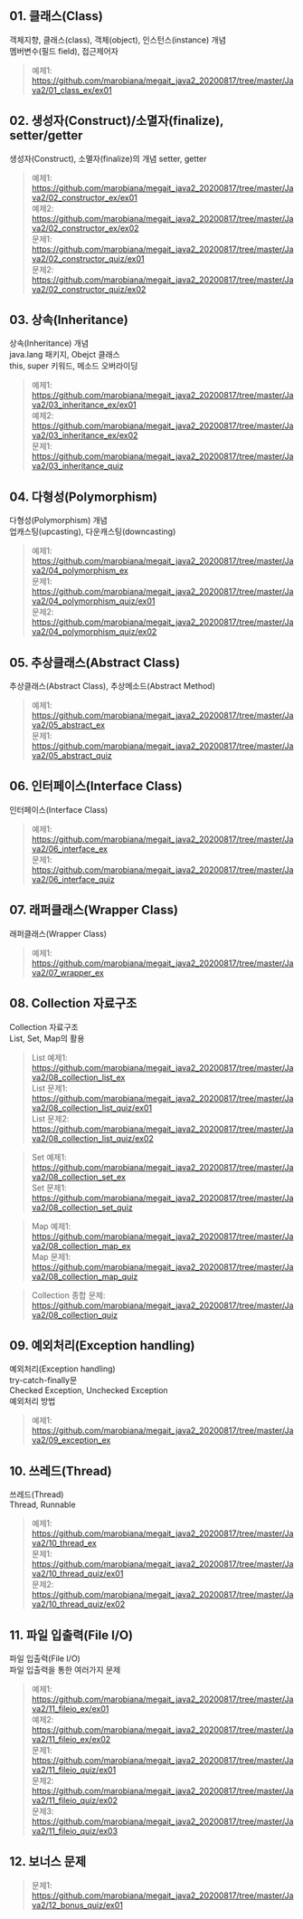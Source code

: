 ## 01. 클래스(Class)
객체지향, 클래스(class), 객체(object), 인스턴스(instance) 개념  
멤버변수(필드 field), 접근제어자  
> 예제1: https://github.com/marobiana/megait_java2_20200817/tree/master/Java2/01_class_ex/ex01
  
## 02. 생성자(Construct)/소멸자(finalize), setter/getter
생성자(Construct), 소멸자(finalize)의 개념
setter, getter  
> 예제1: https://github.com/marobiana/megait_java2_20200817/tree/master/Java2/02_constructor_ex/ex01  
> 예제2: https://github.com/marobiana/megait_java2_20200817/tree/master/Java2/02_constructor_ex/ex02  
> 문제1: https://github.com/marobiana/megait_java2_20200817/tree/master/Java2/02_constructor_quiz/ex01  
> 문제2: https://github.com/marobiana/megait_java2_20200817/tree/master/Java2/02_constructor_quiz/ex02  
  
## 03. 상속(Inheritance)
상속(Inheritance) 개념  
java.lang 패키지, Obejct 클래스  
this, super 키워드, 메소드 오버라이딩  
> 예제1: https://github.com/marobiana/megait_java2_20200817/tree/master/Java2/03_inheritance_ex/ex01  
> 예제2: https://github.com/marobiana/megait_java2_20200817/tree/master/Java2/03_inheritance_ex/ex02  
> 문제1: https://github.com/marobiana/megait_java2_20200817/tree/master/Java2/03_inheritance_quiz  
  
## 04. 다형성(Polymorphism)
다형성(Polymorphism) 개념  
업캐스팅(upcasting), 다운캐스팅(downcasting)  
> 예제1: https://github.com/marobiana/megait_java2_20200817/tree/master/Java2/04_polymorphism_ex  
> 문제1: https://github.com/marobiana/megait_java2_20200817/tree/master/Java2/04_polymorphism_quiz/ex01  
> 문제2: https://github.com/marobiana/megait_java2_20200817/tree/master/Java2/04_polymorphism_quiz/ex02  
  
## 05. 추상클래스(Abstract Class)
추상클래스(Abstract Class), 추상메소드(Abstract Method)
> 예제1: https://github.com/marobiana/megait_java2_20200817/tree/master/Java2/05_abstract_ex  
> 문제1: https://github.com/marobiana/megait_java2_20200817/tree/master/Java2/05_abstract_quiz  
  
## 06. 인터페이스(Interface Class)
인터페이스(Interface Class)
> 예제1: https://github.com/marobiana/megait_java2_20200817/tree/master/Java2/06_interface_ex  
> 문제1: https://github.com/marobiana/megait_java2_20200817/tree/master/Java2/06_interface_quiz  
  
## 07. 래퍼클래스(Wrapper Class)  
래퍼클래스(Wrapper Class)  
> 예제1: https://github.com/marobiana/megait_java2_20200817/tree/master/Java2/07_wrapper_ex  
  
## 08. Collection 자료구조  
Collection 자료구조  
List, Set, Map의 활용  
> List 예제1: https://github.com/marobiana/megait_java2_20200817/tree/master/Java2/08_collection_list_ex  
> List 문제1: https://github.com/marobiana/megait_java2_20200817/tree/master/Java2/08_collection_list_quiz/ex01  
> List 문제2: https://github.com/marobiana/megait_java2_20200817/tree/master/Java2/08_collection_list_quiz/ex02  
  
> Set 예제1: https://github.com/marobiana/megait_java2_20200817/tree/master/Java2/08_collection_set_ex  
> Set 문제1: https://github.com/marobiana/megait_java2_20200817/tree/master/Java2/08_collection_set_quiz  
  
> Map 예제1: https://github.com/marobiana/megait_java2_20200817/tree/master/Java2/08_collection_map_ex  
> Map 문제1: https://github.com/marobiana/megait_java2_20200817/tree/master/Java2/08_collection_map_quiz  

> Collection 종합 문제: https://github.com/marobiana/megait_java2_20200817/tree/master/Java2/08_collection_quiz   

## 09. 예외처리(Exception handling)  
예외처리(Exception handling)  
try-catch-finally문  
Checked Exception, Unchecked Exception  
예외처리 방법  
 
> 예제1: https://github.com/marobiana/megait_java2_20200817/tree/master/Java2/09_exception_ex  
  
## 10. 쓰레드(Thread)
쓰레드(Thread)  
Thread, Runnable  
> 예제1: https://github.com/marobiana/megait_java2_20200817/tree/master/Java2/10_thread_ex  
> 문제1: https://github.com/marobiana/megait_java2_20200817/tree/master/Java2/10_thread_quiz/ex01  
> 문제2: https://github.com/marobiana/megait_java2_20200817/tree/master/Java2/10_thread_quiz/ex02
  
## 11. 파일 입출력(File I/O)  
파일 입출력(File I/O)  
파일 입출력을 통한 여러가지 문제
> 예제1: https://github.com/marobiana/megait_java2_20200817/tree/master/Java2/11_fileio_ex/ex01  
> 예제2: https://github.com/marobiana/megait_java2_20200817/tree/master/Java2/11_fileio_ex/ex02  
> 문제1: https://github.com/marobiana/megait_java2_20200817/tree/master/Java2/11_fileio_quiz/ex01  
> 문제2: https://github.com/marobiana/megait_java2_20200817/tree/master/Java2/11_fileio_quiz/ex02  
> 문제3: https://github.com/marobiana/megait_java2_20200817/tree/master/Java2/11_fileio_quiz/ex03  
  
## 12. 보너스 문제
> 문제1: https://github.com/marobiana/megait_java2_20200817/tree/master/Java2/12_bonus_quiz/ex01  
